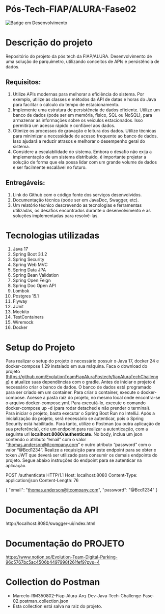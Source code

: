 # Pós-Tech-FIAP/ALURA-Fase02

![Badge em Desenvolvimento](http://img.shields.io/static/v1?label=STATUS&message=EM%20DESENVOLVIMENTO&color=GREEN&style=for-the-badge)

# Descrição do projeto
Repositório do projeto da pós tech da FIAP/ALURA. Desenvolvimento de uma solução de parquímetro, utilizando conceitos de APIs e persistência de dados.

## Requisitos:
1. Utilize APIs modernas para melhorar a eficiência do sistema. Por exemplo, utilize as classes e métodos da API de datas e horas do Java para facilitar o cálculo do tempo de estacionamento.
2. Implemente uma estrutura de persistência de dados eficiente. Utilize um banco de dados (pode ser em memória, físico, SQL ou NoSQL), para armazenar as informações sobre os veículos estacionados. Isso permitirá um acesso rápido e confiável aos dados.
3. Otimize os processos de gravação e leitura dos dados. Utilize técnicas para minimizar a necessidade de acesso frequente ao banco de dados. Isso ajudará a reduzir atrasos e melhorar o desempenho geral do sistema.
4. Considere a escalabilidade do sistema. Embora o desafio não exija a implementação de um sistema distribuído, é importante projetar a solução de forma que ela possa lidar com um grande volume de dados e ser facilmente escalável no futuro.

## Entregáveis:
1. Link do Github com o código fonte dos serviços desenvolvidos.
2. Documentação técnica (pode ser em JavaDoc, Swagger, etc).
3. Um relatório técnico descrevendo as tecnologias e ferramentas utilizadas, os desafios encontrados durante o desenvolvimento e as soluções implementadas para resolvê-las.

# Tecnologias utilizadas
1. Java 17
2. Spring Boot 3.1.2
3. Spring Security
3. Spring Web MVC
4. Spring Data JPA
5. Spring Bean Validation
6. Spring Open Feign
7. Spring Doc Open API
5. Lombok
6. Postgres 15.1
7. Flyway
8. JUnit
9. Mockito
9. TestContainers
10. Wiremock
11. Docker

# Setup do Projeto

Para realizar o setup do projeto é necessário possuir o Java 17, docker 24 e docker-compose 1.29 instalado em sua máquina.
Faca o download do projeto (https://github.com/EvolutionTeamFiapAluraPostech/fiapAluraTechChallenge) e atualize suas dependências com o gradle.
Antes de iniciar o projeto é necessário criar o banco de dados. O banco de dados está programado para ser criado em um container. 
Para criar o container, execute o docker-compose.
Acesse a pasta raiz do projeto, no mesmo local onde encontra-se o arquivo docker-compose.yml. Para executá-lo, execute o comando docker-compose up -d (para rodar detached e não prender o terminal).
Para iniciar o projeto, basta executar o Spring Boot Run no IntelliJ.
Após a inicialização do projeto, será necessário se autenticar, pois o Spring Security está habilitado. Para tanto, utilize o Postman (ou outra aplicação de sua preferência), crie um endpoint para realizar a autenticação, com a seguinte url **localhost:8080/authenticate**. No body, inclua um json contendo o atributo “email” com o valor “thomas.anderson@itcompany.com” e outro atributo “password” com o valor “@Bcd1234”. Realize a requisição para este endpoint para se obter o token JWT que deverá ser utilizado para consumir os demais endpoints do projeto.
Segue abaixo instruções do endpoint para se autenticar na aplicação.

POST /authenticate HTTP/1.1
Host: localhost:8080
Content-Type: application/json
Content-Length: 76

{
"email": "thomas.anderson@itcompany.com",
"password": "@Bcd1234"
}

# Documentação da API
http://localhost:8080/swagger-ui/index.html

# Documentação do PROJETO
https://www.notion.so/Evolution-Team-Digital-Parking-96c5767bc5ac4506b4497998f261fef9?pvs=4

# Collection do Postman
* Marcelo-RM350802-Fiap-Alura-Arq-Dev-Java-Tech-Challenge-Fase-02.postman_collection.json
* Esta collection está salva na raiz do projeto.
